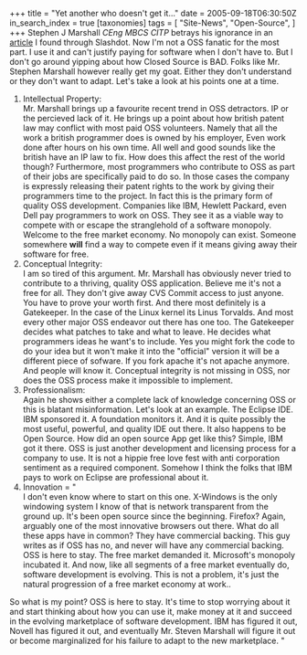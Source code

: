 +++
title = "Yet another who doesn't get it..."
date = 2005-09-18T06:30:50Z
in_search_index = true
[taxonomies]
tags = [
	"Site-News",
	"Open-Source",
]
+++
Stephen J Marshall <em>CEng MBCS CITP</em> betrays his ignorance in an <a href="http://www.bcs.org/BCS/Products/publishing/itnow/OnlineArchive/sep05/itnowextra/memberview.htm">article</a> I found through Slashdot. Now I'm not a OSS fanatic for the most part. I use it and can't justify paying for software when I don't have to. But I don't go around yipping about how Closed Source is BAD. Folks like Mr. Stephen Marshall however really get my goat. Either they don't understand or they don't want to adapt. Let's take a look at his points one at a time. <ol> <li>Intellectual Property:<br /> Mr. Marshall brings up a favourite recent trend in OSS detractors. IP or the percieved lack of it. He brings up a point about how british patent law may conflict with most paid OSS volunteers. Namely that all the work a british programmer does is owned by his employer, Even work done after hours on his own time. All well and good sounds like the british have an IP law to fix. How does this affect the rest of the world though? Furthermore, most programmers who contribute to OSS as part of their jobs are specifically paid to do so. In those cases the company is expressly releasing their patent rights to the work by giving their programmers time to the project. In fact this is the primary form of quality OSS development. Companies like IBM, Hewlett Packard, even Dell pay programmers to work on OSS. They see it as a viable way to compete with or escape the stranglehold of a software monopoly. Welcome to the free market economy. No monopoly can exist. Someone somewhere <strong>will</strong> find a way to compete even if it means giving away their software for free.</li> <li>Conceptual Integrity: <br /> I am so tired of this argument. Mr. Marshall has obviously never tried to contribute to a thriving, quality OSS application. Believe me it's not a free for all. They don't give away CVS Commit access to just anyone. You have to prove your worth first. And there most definitely is a Gatekeeper. In the case of the Linux kernel its Linus Torvalds. And most every other major OSS endeavor out there has one too. The Gatekeeper decides what patches to take and what to leave. He decides what programmers ideas he want's to include. Yes you might fork the code to do your idea but it won't make it into the "official" version it will be a different piece of sofware. If you fork apache it's not apache anymore. And people will know it. Conceptual integrity is not missing in OSS, nor does the OSS process make it impossible to implement.</li> <li>Professionalism: <br />Again he shows either a complete lack of knowledge concerning OSS or this is blatant misinformation. Let's look at an example. The Eclipse IDE. IBM sponsored it. A foundation monitors it. And it is quite possibly the most useful, powerful, and quality IDE out there. It also happens to be Open Source. How did an open source App get like this? Simple, IBM got it there. OSS is just another development and licensing process for a company to use. It is not a hippie free love fest with anti corporation sentiment as a required component. Somehow I think the folks that IBM pays to work on Eclipse are professional about it.</li> <li>Innovation = "<br />I don't even know where to start on this one. X-Windows is the only windowing system I know of that is network transparent from the ground up. It's been open source since the beginning. Firefox? Again, arguably one of the most innovative browsers out there. What do all these apps have in common? They have commercial backing. This guy writes as if OSS has no, and never will have any commercial backing. OSS is here to stay. The free market demanded it. Microsoft's monopoly incubated it. And now, like all segments of a free market eventually do, software development is evolving. This is not a problem, it's just the natural progression of a free market economy at work..</li> </ol> So what is my point? OSS is here to stay. It's time to stop worrying about it and start thinking about how you can use it, make money at it and succeed in the evolving marketplace of software development. IBM has figured it out, Novell has figured it out, and eventually Mr. Steven Marshall will figure it out or become marginalized for his failure to adapt to the new marketplace. "
